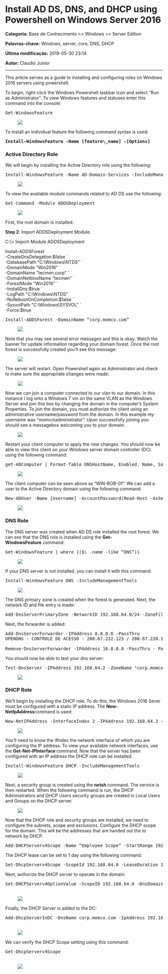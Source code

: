 # Install AD DS, DNS, and DHCP using Powershell on Windows Server 2016

**Categoria:** Base de Conhecimento >> Windows >> Server Edition

**Palavras-chave:** Windows, server, core, DNS, DHCP

**Última modificação:** 2019-05-30 23:14

**Autor:** Claudio Junior

---

<div class="section-inner sectionLayout--insetColumn">
<p id="2a79" class="graf graf--p graf-after--h3">This article serves as a guide to installing and configuring roles on Windows 2016 servers using powershell.</p>
<p id="cfe6" class="graf graf--p graf-after--p">To begin, right-click the Windows Powershell taskbar icon and select “Run as Administrator”. To view Windows features and statuses enter this command into the console:</p>
<pre id="0327" class="graf graf--pre graf-after--p">Get-WindowsFeature</pre>
<figure id="2c92" class="graf graf--figure graf-after--pre">
<div class="aspectRatioPlaceholder is-locked">
<div class="progressiveMedia js-progressiveMedia graf-image is-canvasLoaded is-imageLoaded" data-image-id="1*TcGCkZYngCsZ\_9q6Kg1AzA.png" data-width="910" data-height="387" data-is-featured="true" data-action="zoom" data-action-value="1*TcGCkZYngCsZ\_9q6Kg1AzA.png" data-scroll="native"><img class="progressiveMedia-image js-progressiveMedia-image" src="https://cdn-images-1.medium.com/max/800/1*TcGCkZYngCsZ\_9q6Kg1AzA.png" data-src="https://cdn-images-1.medium.com/max/800/1*TcGCkZYngCsZ\_9q6Kg1AzA.png" /></div>
</div>
</figure>
<p id="8ef1" class="graf graf--p graf-after--figure">To install an individual feature the following command syntax is used:</p>
<pre id="30ca" class="graf graf--pre graf-after--p"><strong class="markup--strong markup--pre-strong">Install-WindowsFeature -Name [feature\_name] -[Options]</strong></pre>
<h3 id="8406" class="graf graf--h3 graf-after--pre">Active Directory Role</h3>
<p id="e016" class="graf graf--p graf-after--h3">We will begin by installing the Active Directory role using the following:</p>
<pre id="4b6c" class="graf graf--pre graf-after--p">Install-WindowsFeature -Name AD-Domain-Services -IncludeManagementTools</pre>
<figure id="67b9" class="graf graf--figure graf-after--pre">
<div class="aspectRatioPlaceholder is-locked"><img class="graf-image" src="https://cdn-images-1.medium.com/max/800/1*nre49B6XwLeTQJmvQxyPmw.png" data-image-id="1*nre49B6XwLeTQJmvQxyPmw.png" data-width="918" data-height="100" data-action="zoom" data-action-value="1*nre49B6XwLeTQJmvQxyPmw.png" /></div>
</figure>
<p id="68c6" class="graf graf--p graf-after--figure">To view the available module commands related to AD DS use the following:</p>
</div>
<div class="section-inner sectionLayout--insetColumn">
<pre id="32aa" class="graf graf--pre graf-after--p">Get-Command -Module ADDSDeployment</pre>
<figure id="07fc" class="graf graf--figure graf-after--pre">
<div class="aspectRatioPlaceholder is-locked">
<div class="progressiveMedia js-progressiveMedia graf-image is-canvasLoaded is-imageLoaded" data-image-id="1*4agv-34r9vmPEnD-vRqfEA.png" data-width="868" data-height="234" data-action="zoom" data-action-value="1*4agv-34r9vmPEnD-vRqfEA.png" data-scroll="native"><img class="progressiveMedia-image js-progressiveMedia-image" src="https://cdn-images-1.medium.com/max/800/1*4agv-34r9vmPEnD-vRqfEA.png" data-src="https://cdn-images-1.medium.com/max/800/1*4agv-34r9vmPEnD-vRqfEA.png" /></div>
</div>
</figure>
<p id="3d59" class="graf graf--p graf-after--figure">First, the root domain is installed:</p>
<p class="graf graf--p graf-after--figure"><strong>Step 2</strong>: Import ADDSDeployment Module.</p>
<p class="graf graf--p graf-after--figure">C:\> Import-Module ADDSDeployment</p>
<p class="graf graf--p graf-after--figure">Install-ADDSForest  <br />-CreateDnsDelegation:$false `  <br />-DatabasePath "C:\Windows\NTDS" `  <br />-DomainMode "Win2016" `  <br />-DomainName "tecmen.corp" `  <br />-DomainNetbiosName "tecmen" `  <br />-ForestMode "Win2016" `  <br />-InstallDns:$true `  <br />-LogPath "C:\Windows\NTDS" `  <br />-NoRebootOnCompletion:$false `  <br />-SysvolPath "C:\Windows\SYSVOL" `  <br />-Force:$true</p>
<pre id="5e0f" class="graf graf--pre graf-after--p">Install-ADDSForest -DomainName “corp.momco.com”</pre>
<figure id="34bc" class="graf graf--figure graf-after--pre">
<div class="aspectRatioPlaceholder is-locked">
<div class="progressiveMedia js-progressiveMedia graf-image is-canvasLoaded is-imageLoaded" data-image-id="1*HQ78iU14r5gNGvBkWdUV-Q.png" data-width="967" data-height="123" data-action="zoom" data-action-value="1*HQ78iU14r5gNGvBkWdUV-Q.png" data-scroll="native"><img class="progressiveMedia-image js-progressiveMedia-image" src="https://cdn-images-1.medium.com/max/800/1*HQ78iU14r5gNGvBkWdUV-Q.png" data-src="https://cdn-images-1.medium.com/max/800/1*HQ78iU14r5gNGvBkWdUV-Q.png" /></div>
</div>
</figure>
<p id="9239" class="graf graf--p graf-after--figure">Note that you may see several error messages and this is okay. Watch the banner for update information regarding your domain forest. Once the root forest is successfully created you’ll see this message:</p>
<figure id="9697" class="graf graf--figure graf-after--p">
<div class="aspectRatioPlaceholder is-locked">
<div class="progressiveMedia js-progressiveMedia graf-image is-canvasLoaded is-imageLoaded" data-image-id="1*ZZTz-EfVyDO9xDycUc6PzQ.png" data-width="869" data-height="223" data-action="zoom" data-action-value="1*ZZTz-EfVyDO9xDycUc6PzQ.png" data-scroll="native"><img class="progressiveMedia-image js-progressiveMedia-image" src="https://cdn-images-1.medium.com/max/800/1*ZZTz-EfVyDO9xDycUc6PzQ.png" data-src="https://cdn-images-1.medium.com/max/800/1*ZZTz-EfVyDO9xDycUc6PzQ.png" /></div>
</div>
</figure>
<p id="6788" class="graf graf--p graf-after--figure">The server will restart. Open Powershell again as Administrator and check to make sure the appropriate changes were made:</p>
<figure id="e621" class="graf graf--figure graf-after--p">
<div class="aspectRatioPlaceholder is-locked">
<div class="progressiveMedia js-progressiveMedia graf-image is-canvasLoaded is-imageLoaded" data-image-id="1*rmmz2A9rAGa3fcsLzegzyg.png" data-width="476" data-height="150" data-scroll="native"><img class="progressiveMedia-image js-progressiveMedia-image" src="https://cdn-images-1.medium.com/max/800/1*rmmz2A9rAGa3fcsLzegzyg.png" data-src="https://cdn-images-1.medium.com/max/800/1*rmmz2A9rAGa3fcsLzegzyg.png" /></div>
</div>
</figure>
<p id="815e" class="graf graf--p graf-after--figure">Now we can join a computer connected to our vlan to our domain. In this instance I log onto a Windows 7 vm on the same VLAN as the Windows Server and join this box by changing the domain in the computer’s System Properties. To join the domain, you must authorize the client using an administrative username/password from the domain. In this example my username was “momco\administrator”. Upon successfully joining you should see a messagebox welcoming you to your domain:</p>
<figure id="37ae" class="graf graf--figure graf-after--p">
<div class="aspectRatioPlaceholder is-locked">
<div class="progressiveMedia js-progressiveMedia graf-image is-canvasLoaded is-imageLoaded" data-image-id="1*cQ7eun8PZuib4hnVSahg2Q.png" data-width="437" data-height="235" data-scroll="native"><img class="progressiveMedia-image js-progressiveMedia-image" src="https://cdn-images-1.medium.com/max/800/1*cQ7eun8PZuib4hnVSahg2Q.png" data-src="https://cdn-images-1.medium.com/max/800/1*cQ7eun8PZuib4hnVSahg2Q.png" /></div>
</div>
</figure>
<p id="b100" class="graf graf--p graf-after--figure">Restart your client computer to apply the new changes. You should now be able to view this client on your Windows server domain controller (DC) using the following command:</p>
<pre id="becc" class="graf graf--pre graf-after--p">get-ADComputer | Format-Table DNSHostName, Enabled, Name, SamAccountName</pre>
<figure id="5b2d" class="graf graf--figure graf-after--pre">
<div class="aspectRatioPlaceholder is-locked">
<div class="progressiveMedia js-progressiveMedia graf-image is-canvasLoaded is-imageLoaded" data-image-id="1*54fY4bxEhHqmKWM-uU4YWg.png" data-width="911" data-height="188" data-action="zoom" data-action-value="1*54fY4bxEhHqmKWM-uU4YWg.png" data-scroll="native"><img class="progressiveMedia-image js-progressiveMedia-image" src="https://cdn-images-1.medium.com/max/800/1*54fY4bxEhHqmKWM-uU4YWg.png" data-src="https://cdn-images-1.medium.com/max/800/1*54fY4bxEhHqmKWM-uU4YWg.png" /></div>
</div>
</figure>
<p id="b9af" class="graf graf--p graf-after--figure">The client computer can be seen above as “WIN-BOB-01”. We can add a user to the Active Directory domain using the following command:</p>
<pre id="d2b7" class="graf graf--pre graf-after--p">New-ADUser -Name [Username] -AccountPassword(Read-Host -AsSecureString AccountPassword) -PassThru | Enable-ADAccount</pre>
<figure id="947b" class="graf graf--figure graf-after--pre">
<div class="aspectRatioPlaceholder is-locked"><img class="graf-image" src="https://cdn-images-1.medium.com/max/800/1*xHuxHrQO4iXeqokIwltodQ.png" data-image-id="1*xHuxHrQO4iXeqokIwltodQ.png" data-width="1030" data-height="54" data-action="zoom" data-action-value="1*xHuxHrQO4iXeqokIwltodQ.png" /></div>
</figure>
<h3 id="78c3" class="graf graf--h3 graf-after--figure">DNS Role</h3>
<p id="c481" class="graf graf--p graf-after--h3">The DNS server was created when AD DS role installed the root forest. We can see that the DNS role is installed using the <strong class="markup--strong markup--p-strong">Get-WindowsFeature</strong> command:</p>
<pre id="e595" class="graf graf--pre graf-after--p">Get-WindowsFeature | where {($\_.name -like “DNS”)}</pre>
<figure id="378b" class="graf graf--figure graf-after--pre">
<div class="aspectRatioPlaceholder is-locked"><img class="graf-image" src="https://cdn-images-1.medium.com/max/800/1*R69rtU3a-WD7Ylnmp57rGg.png" data-image-id="1*R69rtU3a-WD7Ylnmp57rGg.png" data-width="908" data-height="96" data-action="zoom" data-action-value="1*R69rtU3a-WD7Ylnmp57rGg.png" /></div>
</figure>
<p id="db32" class="graf graf--p graf-after--figure">If your DNS server is not installed, you can install it with this command:</p>
<pre id="8a48" class="graf graf--pre graf-after--p">Install-WindowsFeature DNS -IncludeManagementTools</pre>
<figure id="361f" class="graf graf--figure graf-after--pre">
<div class="aspectRatioPlaceholder is-locked">
<div class="progressiveMedia js-progressiveMedia graf-image is-canvasLoaded is-imageLoaded" data-image-id="1*EO3P21XukCfG2Sv2Xd-e4g.png" data-width="499" data-height="104" data-scroll="native"><img class="progressiveMedia-image js-progressiveMedia-image" src="https://cdn-images-1.medium.com/max/800/1*EO3P21XukCfG2Sv2Xd-e4g.png" data-src="https://cdn-images-1.medium.com/max/800/1*EO3P21XukCfG2Sv2Xd-e4g.png" /></div>
</div>
</figure>
<p id="8dc6" class="graf graf--p graf-after--figure">The DNS primary zone is created when the forest is generated. Next, the network ID and file entry is made:</p>
<pre id="401b" class="graf graf--pre graf-after--p">Add-DnsServerPrimaryZone -NetworkID 192.168.64.0/24 -ZoneFile “192.168.64.2.in-addr.arpa.dns”</pre>
<p id="3a3d" class="graf graf--p graf-after--pre">Next, the forwarder is added:</p>
<pre id="04ce" class="graf graf--pre graf-after--p">Add-DnsServerForwarder -IPAddress 8.8.8.8 -PassThru<br /><span class="hljs-pscommand">OPENDNS - CONTROLE DE ACESSO - 208.67.222.123 / 208.67.220.123<br /><br />Remove-DnsServerForwarder</span><span class="hljs-parameter"> -IPAddress</span> <span class="hljs-number">10.0</span>.<span class="hljs-number">0.8</span><span class="hljs-parameter"> -PassThru - Para REMOVER</span></pre>
<p id="873a" class="graf graf--p graf-after--pre">You should now be able to test your dns server:</p>
<pre id="25af" class="graf graf--pre graf-after--p">Test-DnsServer -IPAddress 192.168.64.2 -ZoneName "corp.momco.com"</pre>
<figure id="64f0" class="graf graf--figure graf-after--pre">
<div class="aspectRatioPlaceholder is-locked"><img class="graf-image" src="https://cdn-images-1.medium.com/max/800/1*KQ\_l9YhgGrtdIWKPepHJvQ.png" data-image-id="1*KQ\_l9YhgGrtdIWKPepHJvQ.png" data-width="851" data-height="95" data-action="zoom" data-action-value="1*KQ\_l9YhgGrtdIWKPepHJvQ.png" /></div>
</figure>
<h3 id="796e" class="graf graf--h3 graf-after--figure">DHCP Role</h3>
<p id="79ba" class="graf graf--p graf-after--h3">We’ll begin by installing the DHCP role. To do this, the Windows 2016 Sever must be configured with a static IP address. The <strong class="markup--strong markup--p-strong">New-NetIpAddress</strong>command is used:</p>
<pre id="cc32" class="graf graf--pre graf-after--p">New-NetIPAddress -InterfaceIndex 2 -IPAddress 192.168.64.2 -PrefixLength 24 -DefaultGateway 192.168.64.1</pre>
<figure id="b5e8" class="graf graf--figure graf-after--pre">
<div class="aspectRatioPlaceholder is-locked"><img class="graf-image" src="https://cdn-images-1.medium.com/max/800/1*T0Hy2CO9qPkGqwyYnyq0IA.png" data-image-id="1*T0Hy2CO9qPkGqwyYnyq0IA.png" data-width="952" data-height="43" data-action="zoom" data-action-value="1*T0Hy2CO9qPkGqwyYnyq0IA.png" /></div>
</figure>
<p id="7658" class="graf graf--p graf-after--figure">You’ll need to know the ifIndex the network interface of which you are configuring the IP address. To view your available network interfaces, use the <strong class="markup--strong markup--p-strong">Get-Net-IPInterface </strong>command. Now that the server has been configured with an IP address the DHCP role can be installed:</p>
<pre id="f877" class="graf graf--pre graf-after--p">Install-WindowsFeature DHCP -IncludeManagementTools</pre>
<figure id="12aa" class="graf graf--figure graf-after--pre">
<div class="aspectRatioPlaceholder is-locked">
<div class="progressiveMedia js-progressiveMedia graf-image is-canvasLoaded is-imageLoaded" data-image-id="1*oDNa9laLxscCyW1fHcUxFg.png" data-width="774" data-height="106" data-action="zoom" data-action-value="1*oDNa9laLxscCyW1fHcUxFg.png" data-scroll="native"><img class="progressiveMedia-image js-progressiveMedia-image" src="https://cdn-images-1.medium.com/max/800/1*oDNa9laLxscCyW1fHcUxFg.png" data-src="https://cdn-images-1.medium.com/max/800/1*oDNa9laLxscCyW1fHcUxFg.png" /></div>
</div>
</figure>
<p id="cf7e" class="graf graf--p graf-after--figure">Next, a security group is created using the <strong class="markup--strong markup--p-strong">netsh </strong>command. The service is then restarted. When the following command is run, the DHCP Administrators and DHCP Users security groups are created in Local Users and Groups on the DHCP server.</p>
<figure id="eadb" class="graf graf--figure graf-after--p">
<div class="aspectRatioPlaceholder is-locked">
<div class="progressiveMedia js-progressiveMedia graf-image is-canvasLoaded is-imageLoaded" data-image-id="1*TT200gbkVU5jz8zxdRRCNw.png" data-width="634" data-height="173" data-scroll="native"><img class="progressiveMedia-image js-progressiveMedia-image" src="https://cdn-images-1.medium.com/max/800/1*TT200gbkVU5jz8zxdRRCNw.png" data-src="https://cdn-images-1.medium.com/max/800/1*TT200gbkVU5jz8zxdRRCNw.png" /></div>
</div>
</figure>
<p id="b4c3" class="graf graf--p graf-after--figure">Now that the DHCP role and security groups are installed, we need to configure the subnets, scope and exclusions. Configure the DHCP scope for the domain. This will be the addresses that are handed out the to network by DHCP.</p>
<pre id="182c" class="graf graf--pre graf-after--p">Add-DHCPServerv4Scope -Name “Employee Scope” -StartRange 192.168.64.10 -EndRange 192.168.64.30 -SubnetMask 255.255.255.0 -State Active</pre>
<p id="b8b4" class="graf graf--p graf-after--pre">The DHCP lease can be set to 1 day using the following command:</p>
<pre id="ba84" class="graf graf--pre graf-after--p">Set-DhcpServerv4Scope -ScopeId 192.168.64.0 -LeaseDuration 1.00:00:00</pre>
<p id="7b9e" class="graf graf--p graf-after--pre">Next, authorize the DHCP server to operate in the domain:</p>
<pre id="826a" class="graf graf--pre graf-after--p">Set-DHCPServerv4OptionValue -ScopeID 192.168.64.0 -DnsDomain corp.momco.com -DnsServer 192.168.64.2 -Router 192.168.64.1</pre>
</div>
<div class="section-inner sectionLayout--outsetColumn">
<figure id="cb4c" class="graf graf--figure graf--layoutOutsetCenter graf-after--pre" data-scroll="native">
<div class="aspectRatioPlaceholder is-locked">
<div class="aspectRatioPlaceholder-fill"> </div>
<img class="graf-image" src="https://cdn-images-1.medium.com/max/1200/1*1xiYCB561ZAtOQNQ9qnczQ.png" data-image-id="1*1xiYCB561ZAtOQNQ9qnczQ.png" data-width="1115" data-height="33" data-action="zoom" data-action-value="1*1xiYCB561ZAtOQNQ9qnczQ.png" /></div>
</figure>
</div>
<div class="section-inner sectionLayout--insetColumn">
<p id="2401" class="graf graf--p graf-after--figure">Finally, the DHCP Server is added to the DC:</p>
<pre id="1295" class="graf graf--pre graf-after--p">Add-DhcpServerInDC -DnsName corp.momco.com -IpAddress 192.168.64.2</pre>
<figure id="725b" class="graf graf--figure graf-after--pre">
<div class="aspectRatioPlaceholder is-locked">
<div class="aspectRatioPlaceholder-fill"> </div>
<img class="graf-image" src="https://cdn-images-1.medium.com/max/800/1*3uFy8OkJtFZeDvvsESQfWg.png" data-image-id="1*3uFy8OkJtFZeDvvsESQfWg.png" data-width="847" data-height="27" data-action="zoom" data-action-value="1*3uFy8OkJtFZeDvvsESQfWg.png" /></div>
</figure>
<p id="d355" class="graf graf--p graf-after--figure">We can verify the DHCP Scope setting using this command:</p>
<pre id="c5ee" class="graf graf--pre graf-after--p">Get-DhcpServerv4Scope</pre>
<figure id="0c29" class="graf graf--figure graf-after--pre">
<div class="aspectRatioPlaceholder is-locked">
<div class="aspectRatioPlaceholder-fill"> </div>
<img class="graf-image" src="https://cdn-images-1.medium.com/max/800/1*oBWUZqBw3Y0UxwgprK6PhA.png" data-image-id="1*oBWUZqBw3Y0UxwgprK6PhA.png" data-width="919" data-height="98" data-action="zoom" data-action-value="1*oBWUZqBw3Y0UxwgprK6PhA.png" /></div>
</figure>
</div>